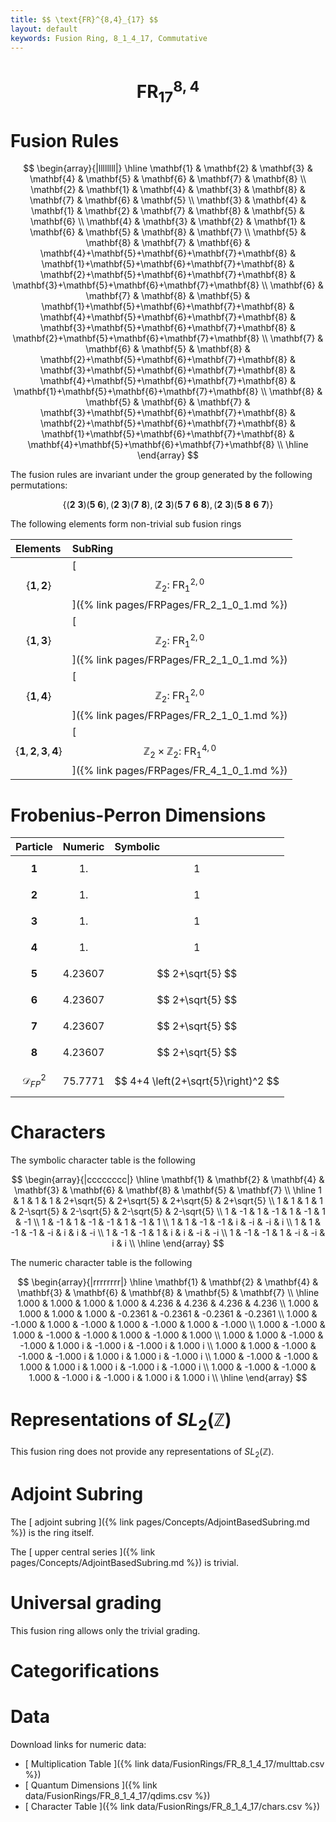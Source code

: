 ```yaml
---
title: $$ \text{FR}^{8,4}_{17} $$
layout: default
keywords: Fusion Ring, 8_1_4_17, Commutative
---
```

# $$ \text{FR}^{8,4}_{17} $$


# Fusion Rules

$$
\begin{array}{|llllllll|}
\hline
 \mathbf{1} & \mathbf{2} & \mathbf{3} & \mathbf{4} & \mathbf{5} & \mathbf{6} & \mathbf{7} & \mathbf{8} \\
 \mathbf{2} & \mathbf{1} & \mathbf{4} & \mathbf{3} & \mathbf{8} & \mathbf{7} & \mathbf{6} & \mathbf{5} \\
 \mathbf{3} & \mathbf{4} & \mathbf{1} & \mathbf{2} & \mathbf{7} & \mathbf{8} & \mathbf{5} & \mathbf{6} \\
 \mathbf{4} & \mathbf{3} & \mathbf{2} & \mathbf{1} & \mathbf{6} & \mathbf{5} & \mathbf{8} & \mathbf{7} \\
 \mathbf{5} & \mathbf{8} & \mathbf{7} & \mathbf{6} & \mathbf{4}+\mathbf{5}+\mathbf{6}+\mathbf{7}+\mathbf{8} & \mathbf{1}+\mathbf{5}+\mathbf{6}+\mathbf{7}+\mathbf{8} & \mathbf{2}+\mathbf{5}+\mathbf{6}+\mathbf{7}+\mathbf{8} & \mathbf{3}+\mathbf{5}+\mathbf{6}+\mathbf{7}+\mathbf{8} \\
 \mathbf{6} & \mathbf{7} & \mathbf{8} & \mathbf{5} & \mathbf{1}+\mathbf{5}+\mathbf{6}+\mathbf{7}+\mathbf{8} & \mathbf{4}+\mathbf{5}+\mathbf{6}+\mathbf{7}+\mathbf{8} & \mathbf{3}+\mathbf{5}+\mathbf{6}+\mathbf{7}+\mathbf{8} & \mathbf{2}+\mathbf{5}+\mathbf{6}+\mathbf{7}+\mathbf{8} \\
 \mathbf{7} & \mathbf{6} & \mathbf{5} & \mathbf{8} & \mathbf{2}+\mathbf{5}+\mathbf{6}+\mathbf{7}+\mathbf{8} & \mathbf{3}+\mathbf{5}+\mathbf{6}+\mathbf{7}+\mathbf{8} & \mathbf{4}+\mathbf{5}+\mathbf{6}+\mathbf{7}+\mathbf{8} & \mathbf{1}+\mathbf{5}+\mathbf{6}+\mathbf{7}+\mathbf{8} \\
 \mathbf{8} & \mathbf{5} & \mathbf{6} & \mathbf{7} & \mathbf{3}+\mathbf{5}+\mathbf{6}+\mathbf{7}+\mathbf{8} & \mathbf{2}+\mathbf{5}+\mathbf{6}+\mathbf{7}+\mathbf{8} & \mathbf{1}+\mathbf{5}+\mathbf{6}+\mathbf{7}+\mathbf{8} & \mathbf{4}+\mathbf{5}+\mathbf{6}+\mathbf{7}+\mathbf{8} \\
\hline
\end{array}
$$


The fusion rules are invariant under the group generated by the following permutations:

$$ \{(\mathbf{2} \  \mathbf{3}) (\mathbf{5} \  \mathbf{6}), (\mathbf{2} \  \mathbf{3}) (\mathbf{7} \  \mathbf{8}), (\mathbf{2} \  \mathbf{3}) (\mathbf{5} \  \mathbf{7} \  \mathbf{6} \  \mathbf{8}), (\mathbf{2} \  \mathbf{3}) (\mathbf{5} \  \mathbf{8} \  \mathbf{6} \  \mathbf{7})\} $$


The following elements form non-trivial sub fusion rings

| Elements | SubRing |
| :------ | :------ |
| $$ \{\mathbf{1},\mathbf{2}\} $$ | [ $$ \mathbb{Z}_2:\ \text{FR}^{2,0}_{1} $$ ]({% link pages/FRPages/FR_2_1_0_1.md %}) |
| $$ \{\mathbf{1},\mathbf{3}\} $$ | [ $$ \mathbb{Z}_2:\ \text{FR}^{2,0}_{1} $$ ]({% link pages/FRPages/FR_2_1_0_1.md %}) |
| $$ \{\mathbf{1},\mathbf{4}\} $$ | [ $$ \mathbb{Z}_2:\ \text{FR}^{2,0}_{1} $$ ]({% link pages/FRPages/FR_2_1_0_1.md %}) |
| $$ \{\mathbf{1},\mathbf{2},\mathbf{3},\mathbf{4}\} $$ | [ $$ \mathbb{Z}_2\times \mathbb{Z}_2:\ \text{FR}^{4,0}_{1} $$ ]({% link pages/FRPages/FR_4_1_0_1.md %}) |

# Frobenius-Perron Dimensions

| Particle | Numeric | Symbolic |
| :------ | :------ | :------ |
| $$ \mathbf{1} $$ | $$ 1. $$ | $$ 1 $$ |
| $$ \mathbf{2} $$ | $$ 1. $$ | $$ 1 $$ |
| $$ \mathbf{3} $$ | $$ 1. $$ | $$ 1 $$ |
| $$ \mathbf{4} $$ | $$ 1. $$ | $$ 1 $$ |
| $$ \mathbf{5} $$ | $$ 4.23607 $$ | $$ 2+\sqrt{5} $$ |
| $$ \mathbf{6} $$ | $$ 4.23607 $$ | $$ 2+\sqrt{5} $$ |
| $$ \mathbf{7} $$ | $$ 4.23607 $$ | $$ 2+\sqrt{5} $$ |
| $$ \mathbf{8} $$ | $$ 4.23607 $$ | $$ 2+\sqrt{5} $$ |
| $$ \mathcal{D}_{FP}^2 $$ | $$ 75.7771 $$ | $$ 4+4 \left(2+\sqrt{5}\right)^2 $$ |

# Characters

The symbolic character table is the following

$$
\begin{array}{|cccccccc|}
\hline
 \mathbf{1} & \mathbf{2} & \mathbf{4} & \mathbf{3} & \mathbf{6} & \mathbf{8} & \mathbf{5} & \mathbf{7} \\
\hline
 1 & 1 & 1 & 1 & 2+\sqrt{5} & 2+\sqrt{5} & 2+\sqrt{5} & 2+\sqrt{5} \\
 1 & 1 & 1 & 1 & 2-\sqrt{5} & 2-\sqrt{5} & 2-\sqrt{5} & 2-\sqrt{5} \\
 1 & -1 & 1 & -1 & 1 & -1 & 1 & -1 \\
 1 & -1 & 1 & -1 & -1 & 1 & -1 & 1 \\
 1 & 1 & -1 & -1 & i & -i & -i & i \\
 1 & 1 & -1 & -1 & -i & i & i & -i \\
 1 & -1 & -1 & 1 & i & i & -i & -i \\
 1 & -1 & -1 & 1 & -i & -i & i & i \\
\hline
\end{array}
$$

The numeric character table is the following

$$
\begin{array}{|rrrrrrrr|}
\hline
 \mathbf{1} & \mathbf{2} & \mathbf{4} & \mathbf{3} & \mathbf{6} & \mathbf{8} & \mathbf{5} & \mathbf{7} \\
\hline
 1.000 & 1.000 & 1.000 & 1.000 & 4.236 & 4.236 & 4.236 & 4.236 \\
 1.000 & 1.000 & 1.000 & 1.000 & -0.2361 & -0.2361 & -0.2361 & -0.2361 \\
 1.000 & -1.000 & 1.000 & -1.000 & 1.000 & -1.000 & 1.000 & -1.000 \\
 1.000 & -1.000 & 1.000 & -1.000 & -1.000 & 1.000 & -1.000 & 1.000 \\
 1.000 & 1.000 & -1.000 & -1.000 & 1.000 i & -1.000 i & -1.000 i & 1.000 i \\
 1.000 & 1.000 & -1.000 & -1.000 & -1.000 i & 1.000 i & 1.000 i & -1.000 i \\
 1.000 & -1.000 & -1.000 & 1.000 & 1.000 i & 1.000 i & -1.000 i & -1.000 i \\
 1.000 & -1.000 & -1.000 & 1.000 & -1.000 i & -1.000 i & 1.000 i & 1.000 i \\
\hline
\end{array}
$$

# Representations of $SL_2(\mathbb{Z})$

This fusion ring does not provide any representations of $SL_2(\mathbb{Z}).$

# Adjoint Subring

The [ adjoint subring ]({% link pages/Concepts/AdjointBasedSubring.md %}) is the ring itself.

The [ upper central series ]({% link pages/Concepts/AdjointBasedSubring.md %}) is trivial.

# Universal grading

This fusion ring allows only the trivial grading.

# Categorifications



# Data

Download links for numeric data:

* [ Multiplication Table ]({% link data/FusionRings/FR_8_1_4_17/multtab.csv %})
* [ Quantum Dimensions ]({% link data/FusionRings/FR_8_1_4_17/qdims.csv %})
* [ Character Table ]({% link data/FusionRings/FR_8_1_4_17/chars.csv %})